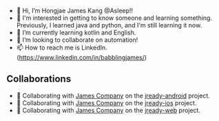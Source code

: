 - 👋 Hi, I’m Hongjae James Kang @Asleep!!
- 👀 I'm interested in getting to know someone and learning something. Previously, I learned java and python, and I'm still learning it now.
- 🌱 I’m currently learning kotlin and English. 
- 💞️ I’m looking to collaborate on automation!
- 📫 How to reach me is LinkedIn. (https://www.linkedin.com/in/babblingjames/)

<!---
james-kanghj/james-kanghj is a ✨ special ✨ repository because its `README.md` (this file) appears on your GitHub profile.
You can click the Preview link to take a look at your changes.
--->


## Collaborations
- 🏢 Collaborating with [James Company](https://github.com/jamescompany) on the [jready-android](https://github.com/jamescompany/jready-android) project.
- 🏢 Collaborating with [James Company](https://github.com/jamescompany) on the [jready-ios](https://github.com/jamescompany/jready-ios) project.
- 🏢 Collaborating with [James Company](https://github.com/jamescompany) on the [jready-web](https://github.com/jamescompany/jready-web) project.
